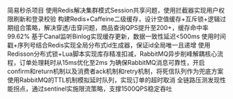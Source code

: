 简易秒杀项目
使用Redis解决集群模式Session共享问题，使用拦截器实现用户权限刷新和登录校验
构建Redis+Caffeine二级缓存，设计空值缓存+互斥锁+逻辑过期组合策略，解决穿透/击穿问题，商品查询QPS提升至200+，缓存命中率99.62%
基于Canal监听Binlog实现缓存更新，数据一致性延迟<500ms
使用时间戳+序列号结合Redis实现全局分布式id生成器，保证id全局唯一且递增
使用Redisson分布式锁+Lua脚本实现库存精准扣减，RabbitMQ异步削峰解耦核心流程，订单处理耗时从15ms优化至2ms
为确保RabbitMQ消息可靠性，开启confirm和return机制以及消费者ack机制和retry机制，将死信队列作为兜底方案
使用RabbitMQ的TTL机制模拟延时队列，实现订单的超时取消
全链路压测发现性能拐点，通过sentinel实施限流策略，支撑1500QPS稳定吞吐
